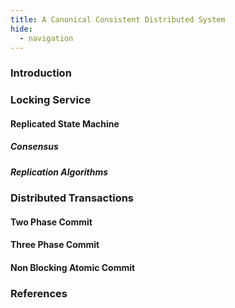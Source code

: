 ```yaml
---
title: A Canonical Consistent Distributed System 
hide:
  - navigation
---
```


### Introduction


### Locking Service

#### Replicated State Machine
##### Consensus
##### Replication Algorithms

### Distributed Transactions

#### Two Phase Commit

#### Three Phase Commit

#### Non Blocking Atomic Commit

### References
